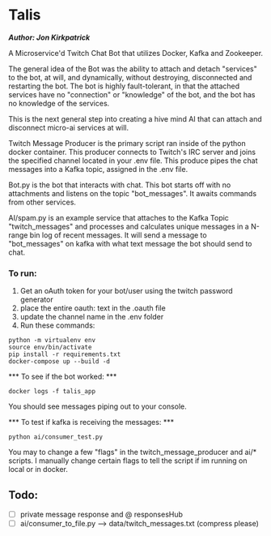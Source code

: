 # Talis

***Author: Jon Kirkpatrick***

A Microservice'd Twitch Chat Bot that utilizes Docker, Kafka and Zookeeper.

The general idea of the Bot was the ability to attach and detach "services" to the bot, at will, and dynamically, without destroying, disconnected and restarting the bot. The bot is highly fault-tolerant, in that the attached services have no "connection" or "knowledge" of the bot, and the bot has no knowledge of the services.

This is the next general step into creating a hive mind AI that can attach and disconnect micro-ai services at will.

Twitch Message Producer is the primary script ran inside of the python docker container. This producer connects to Twitch's IRC server and joins the specified channel located in your .env file. This produce pipes the chat messages into a Kafka topic, assigned in the .env file.

Bot.py is the bot that interacts with chat. This bot starts off with no attachments and listens on the topic "bot_messages". It awaits commands from other services.

AI/spam.py is an example service that attaches to the Kafka Topic "twitch_messages" and processes and calculates unique messages in a N-range bin log of recent messages. It will send a message to "bot_messages" on kafka with what text message the bot should send to chat.


### To run:

1. Get an oAuth token for your bot/user using the twitch password generator
2. place the entire oauth:<token> text in the .oauth file
3. update the channel name in the .env folder
4. Run these commands:

```
python -m virtualenv env
source env/bin/activate
pip install -r requirements.txt
docker-compose up --build -d
```

*** To see if the bot worked: ***

```
docker logs -f talis_app
```

You should see messages piping out to your console.

*** To test if kafka is receiving the messages: ***
```
python ai/consumer_test.py
```

You may to change a few "flags" in the twitch_message_producer and ai/* scripts. I manually change certain flags to tell the script if im running on local or in docker.

## Todo:
- [ ] private message response and @ responsesHub
- [ ] ai/consumer_to_file.py  --> data/twitch_messages.txt (compress please)
